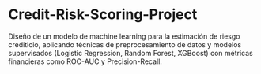 # Credit-Risk-Scoring-Project
Diseño de un modelo de machine learning para la estimación de riesgo crediticio, aplicando técnicas de preprocesamiento de datos y modelos supervisados (Logistic Regression, Random Forest, XGBoost) con métricas financieras como ROC-AUC y Precision-Recall.
